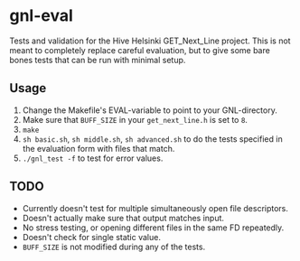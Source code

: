 # gnl-eval
Tests and validation for the Hive Helsinki GET_Next_Line project. This is not meant to completely replace careful evaluation, but to give some bare bones tests that can be run with minimal setup.

## Usage
1. Change the Makefile's EVAL-variable to point to your GNL-directory.
2. Make sure that `BUFF_SIZE` in your `get_next_line.h` is set to `8`.
3. `make`
4. `sh basic.sh`, `sh middle.sh`, `sh advanced.sh` to do the tests specified in the evaluation form with files that match.
5. `./gnl_test -f` to test for error values.

## TODO
* Currently doesn't test for multiple simultaneously open file descriptors.
* Doesn't actually make sure that output matches input.
* No stress testing, or opening different files in the same FD repeatedly.
* Doesn't check for single static value.
* `BUFF_SIZE` is not modified during any of the tests.
